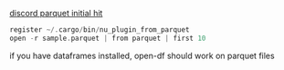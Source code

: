 
[discord parquet initial hit](https://discord.com/channels/601130461678272522/864228801851949077/1046404011928080446)

```rust
register ~/.cargo/bin/nu_plugin_from_parquet
open -r sample.parquet | from parquet | first 10
```

if you have dataframes installed, open-df should work on parquet files

